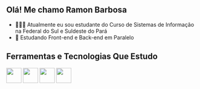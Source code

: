 ## Olá! Me chamo Ramon Barbosa
- 👨🏾‍🎓 Atualmente eu sou estudante do Curso de Sistemas de Informação na Federal do Sul e Suldeste do Pará
- 🌱 Estudando Front-end e Back-end em Paralelo
## Ferramentas e Tecnologias Que Estudo

<img src="https://cdn.jsdelivr.net/gh/devicons/devicon/icons/git/git-original.svg" width="40" height="40"/>  <img src="https://cdn.jsdelivr.net/gh/devicons/devicon/icons/html5/html5-original.svg" width="40" height="40"/>  <img src="https://cdn.jsdelivr.net/gh/devicons/devicon/icons/css3/css3-original.svg" width="40" height="40"/>  <img src="https://cdn.jsdelivr.net/gh/devicons/devicon/icons/javascript/javascript-original.svg" width="40" height="40"/>
          
          


<!--
<br>
<br>
<img src="https://github.com/ramoncbarbosa/ramoncbarbosa/blob/main/assetc/octocat-1685839920740.png">
-->
